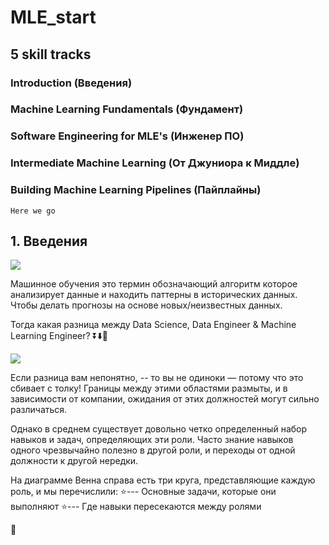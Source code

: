 # MLE_start

## 5 skill tracks 

### Introduction (Введения)

### Machine Learning Fundamentals (Фундамент)

### Software Engineering for MLE's (Инженер ПО)

### Intermediate Machine Learning (От Джуниора к Миддле)

### Building Machine Learning Pipelines (Пайплайны)

``` Here we go ```

## 1. Введения

<img src="images/Screenshot_106.png">

Машинное обучения это термин обозначающий алгоритм которое анализирует данные и находить паттерны в исторических данных. Чтобы делать прогнозы на основе новых/неизвестных данных.

Тогда какая разница между Data Science, Data Engineer & Machine Learning Engineer? ⏬⬇️🔽

<img src="images/Screenshot_107.png">

Если разница вам непонятно, -- то вы не одиноки — потому что это сбивает с толку! Границы между этими областями размыты, и в зависимости от компании, ожидания от этих должностей могут сильно различаться.

Однако в среднем существует довольно четко определенный набор навыков и задач, определяющих эти роли. Часто знание навыков одного чрезвычайно полезно в другой роли, и переходы от одной должности к другой нередки.

На диаграмме Венна справа есть три круга, представляющие каждую роль, и мы перечислили:
⭐--- Основные задачи, которые они выполняют
⭐--- Где навыки пересекаются между ролями

🔮


